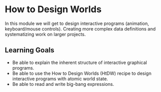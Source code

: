 # How to Design Worlds
 
In this module we will get to design interactive programs (animation, keyboard/mouse controls).
Creating more complex data definitions and systematizing work on larger projects.

## Learning Goals
- Be able to explain the inherent structure of interactive graphical programs.
- Be able to use the How to Design Worlds (HtDW) recipe to design interactive programs with atomic world state.
- Be able to read and write big-bang expressions.